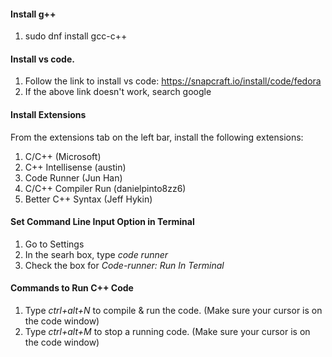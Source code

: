 #### Install g++

 1. sudo dnf install gcc-c++

#### Install vs code.

 1. Follow the link to install vs code: https://snapcraft.io/install/code/fedora
 2. If the above link doesn't work, search google
 
#### Install Extensions

From the extensions tab on the left bar, install the following extensions:
 1. C/C++ (Microsoft)
 2. C++ Intellisense (austin)
 3. Code Runner (Jun Han)
 4. C/C++ Compiler Run (danielpinto8zz6)
 5. Better C++ Syntax (Jeff Hykin)

#### Set Command Line Input Option in Terminal

 1. Go to Settings
 2. In the searh box, type <em>code runner</em>
 3. Check the box for <em>Code-runner: Run In Terminal</em>

#### Commands to Run C++ Code

 1. Type <em>ctrl+alt+N</em> to compile & run the code. (Make sure your cursor is on the code window)
 2. Type <em>ctrl+alt+M</em> to stop a running code. (Make sure your cursor is on the code window)
